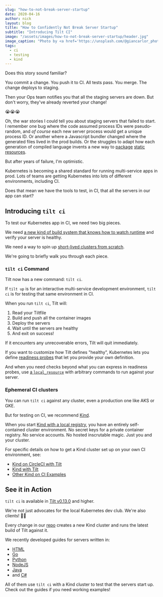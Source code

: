 ```yaml
---
slug: "how-to-not-break-server-startup"
date: 2020-04-16
author: nick
layout: blog
title: "How to Confidently Not Break Server Startup"
subtitle: "Introducing Tilt CI"
image: "/assets/images/how-to-not-break-server-startup/header.jpg"
image_caption: "Photo by <a href='https://unsplash.com/@giancarlor_photo?utm_source=unsplash&amp;utm_medium=referral&amp;utm_content=creditCopyText'>Giancarlo Revolledo</a> on <a href='/s/photos/broken?utm_source=unsplash&amp;utm_medium=referral&amp;utm_content=creditCopyText'>Unsplash</a>"
tags:
  - ci
  - testing
  - kind
---
```


Does this story sound familiar?

You commit a change. You push it to CI. All tests pass. You merge. The change
deploys to staging.

Then your Ops team notifies you that all the staging servers are down. But don't
worry, they've already reverted your change!

😭😭😭

Oh, the war stories I could tell you about staging servers that failed to
start. I remember one bug where the code assumed process IDs were pseudo-random,
and _of course_ each new server process would get a unique process ID. Or
another where a Javascript bundler changed where the generated files lived in
the prod builds. Or the struggles to adapt how each generation of compiled
language invents a new way to
[package](https://docs.microsoft.com/en-us/aspnet/core/fundamentals/static-files?view=aspnetcore-3.1)
[static](https://en.wikipedia.org/wiki/Java_resource_bundle)
[resources](https://github.com/markbates/pkger).

But after years of failure, I'm optimistic.

Kubernetes is becoming a shared standard for running multi-service apps in prod.
Lots of teams are getting Kubernetes into lots of different environments,
including CI.

Does that mean we have the tools to test, in CI, that all the servers in our app
can start?

## Introducing `tilt ci`

To test our Kubernetes app in CI, we need two big pieces.

We need [a new kind of build system that knows how to watch
runtime](https://blog.tilt.dev/2019/09/05/put-down-particle-accelerator.html)
and verify your server is healthy.

We need a way to spin up [short-lived clusters from
scratch](https://blog.tilt.dev/2020/02/11/delete-clusters-faster-with-kind.html).

We're going to briefly walk you through each piece.

### `tilt ci` Command

Tilt now has a new command: `tilt ci`.

If `tilt up` is for an interactive multi-service development environment, 
`tilt ci` is for testing that same environment in CI.

When you run `tilt ci`, Tilt will:

1. Read your Tiltfile
2. Build and push all the container images
3. Deploy the servers 
4. Wait until the servers are healthy
5. And exit on success!

If it encounters any unrecoverable errors, Tilt will quit immediately.

If you want to customize how Tilt defines "healthy", Kubernetes lets you define [readiness
probes](https://kubernetes.io/docs/tasks/configure-pod-container/configure-liveness-readiness-startup-probes/)
that let you provide your own definition.

And when you need checks beyond what you can express in readiness probes, use [a
`local_resource`](https://docs.tilt.dev/local_resource.html) with arbitrary
commands to run against your server.

### Ephemeral CI clusters

You can run `tilt ci` against any cluster, even a production one like AKS or
GKE.

But for testing on CI, we recommend [Kind](https://kind.sigs.k8s.io/).

When you start [Kind with a local
registry](https://blog.tilt.dev/2020/02/11/delete-clusters-faster-with-kind.html),
you have an entirely self-contained cluster environment. No secret
keys for a private container registry. No service accounts. No hosted
inscrutable magic. Just you and your cluster.

For specific details on how to get a Kind cluster set up on your own CI environment, see:

- [Kind on CircleCI with Tilt](https://github.com/windmilleng/kind-local/blob/master/.circleci/README.md)
- [Kind with Tilt](https://github.com/windmilleng/kind-local/blob/master/README.md)
- [Other Kind on CI Examples](https://github.com/kind-ci/examples)

## See it in Action

`tilt ci` is available in [Tilt
v0.13.0](https://github.com/windmilleng/tilt/releases/tag/v0.13.0) and higher.

We're not just advocates for the local Kubernetes dev club. We're also clients! 👨‍🦲

Every change in our [repo](https://github.com/windmilleng/tilt) creates a new
Kind cluster and runs the latest build of Tilt against it.

We recently developed guides for servers written in:

- [HTML](https://github.com/windmilleng/tilt-example-html)
- [Go](https://github.com/windmilleng/tilt-example-go)
- [Python](https://github.com/windmilleng/tilt-example-python)
- [NodeJS](https://github.com/windmilleng/tilt-example-nodejs)
- [Java](https://github.com/windmilleng/tilt-example-java)
- and [C#](https://github.com/windmilleng/tilt-example-csharp)

All of them use `tilt ci` with a Kind cluster to test that the servers start
up. Check out the guides if you need working examples!


